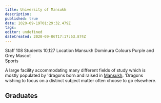 ```yaml
---
title: University of Mansukh
description: 
published: true
date: 2020-09-19T01:29:32.479Z
tags: 
editor: undefined
dateCreated: 2020-09-06T17:17:53.874Z
---
```


Staff 	108
Students 	10,127
Location 	Mansukh Dominura
Colours 	Purple and Grey
Mascot 	
Sports 

A large facility accommodating many different fields of study which is mostly populated by 'dragons born and raised in [Mansukh](/Mansukh "wikilink"). 'Dragons wishing to focus on a distinct subject matter often choose to go elsewhere.

## Graduates